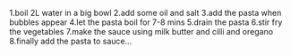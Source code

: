 1.boil 2L water in a big bowl
2.add some oil and salt 
3.add the pasta when bubbles appear
4.let the pasta boil for 7-8 mins
5.drain the pasta
6.stir fry the vegetables
7.make the sauce using milk butter and cilli and oregano
8.finally add the pasta to sauce...